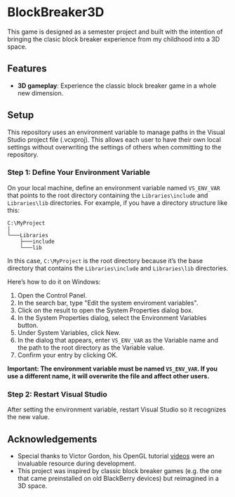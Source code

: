 # BlockBreaker3D

This game is designed as a semester project and built with the intention of bringing the clasic block breaker experience from my childhood into a 3D space. 

## Features

- **3D gameplay**: Experience the classic block breaker game in a whole new dimension.

## Setup

This repository uses an environment variable to manage paths in the Visual Studio project file (.vcxproj). This allows each user to have their own local settings without overwriting the settings of others when committing to the repository.

### Step 1: Define Your Environment Variable

On your local machine, define an environment variable named `VS_ENV_VAR` that points to the root directory containing the `Libraries\include` and `Libraries\lib` directories. For example, if you have a directory structure like this:
```
C:\MyProject
│
└───Libraries
    ├───include
    └───lib
```
In this case, `C:\MyProject` is the root directory because it’s the base directory that contains the `Libraries\include` and `Libraries\lib` directories.

Here’s how to do it on Windows:

1. Open the Control Panel.
2. In the search bar, type "Edit the system enviroment variables".
3. Click on the result to open the System Properties dialog box.
4. In the System Properties dialog, select the Environment Variables button.
5. Under System Variables, click New.
6. In the dialog that appears, enter `VS_ENV_VAR` as the Variable name and the path to the root directory as the Variable value.
7. Confirm your entry by clicking OK.

**Important: The environment variable must be named `VS_ENV_VAR`. If you use a different name, it will overwrite the file and affect other users.**

### Step 2: Restart Visual Studio

After setting the environment variable, restart Visual Studio so it recognizes the new value.

## Acknowledgements

- Special thanks to Victor Gordon, his OpenGL tutorial [videos](<https://www.youtube.com/watch?v=XpBGwZNyUh0&list=PLPaoO-vpZnumdcb4tZc4x5Q-v7CkrQ6M->) were an invaluable resource during development.
- This project was inspired by classic block breaker games (e.g. the one that came preinstalled on old BlackBerry devices) but reimagined in a 3D space.
